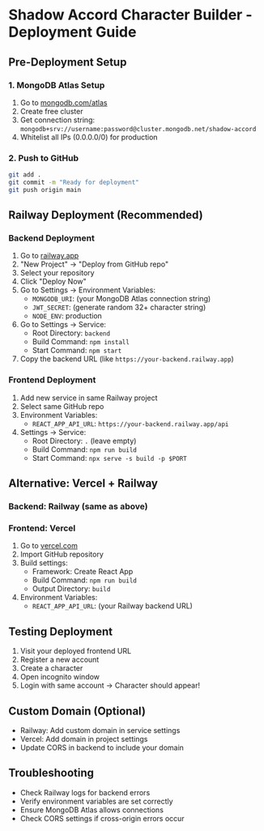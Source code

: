 # Shadow Accord Character Builder - Deployment Guide

## Pre-Deployment Setup

### 1. MongoDB Atlas Setup
1. Go to [mongodb.com/atlas](https://mongodb.com/atlas)
2. Create free cluster
3. Get connection string: `mongodb+srv://username:password@cluster.mongodb.net/shadow-accord`
4. Whitelist all IPs (0.0.0.0/0) for production

### 2. Push to GitHub
```bash
git add .
git commit -m "Ready for deployment"
git push origin main
```

## Railway Deployment (Recommended)

### Backend Deployment
1. Go to [railway.app](https://railway.app)
2. "New Project" → "Deploy from GitHub repo"
3. Select your repository
4. Click "Deploy Now"
5. Go to Settings → Environment Variables:
   - `MONGODB_URI`: (your MongoDB Atlas connection string)
   - `JWT_SECRET`: (generate random 32+ character string)
   - `NODE_ENV`: production
6. Go to Settings → Service:
   - Root Directory: `backend`
   - Build Command: `npm install`
   - Start Command: `npm start`
7. Copy the backend URL (like `https://your-backend.railway.app`)

### Frontend Deployment
1. Add new service in same Railway project
2. Select same GitHub repo
3. Environment Variables:
   - `REACT_APP_API_URL`: `https://your-backend.railway.app/api`
4. Settings → Service:
   - Root Directory: `.` (leave empty)
   - Build Command: `npm run build`
   - Start Command: `npx serve -s build -p $PORT`

## Alternative: Vercel + Railway

### Backend: Railway (same as above)

### Frontend: Vercel
1. Go to [vercel.com](https://vercel.com)
2. Import GitHub repository
3. Build settings:
   - Framework: Create React App
   - Build Command: `npm run build`
   - Output Directory: `build`
4. Environment Variables:
   - `REACT_APP_API_URL`: (your Railway backend URL)

## Testing Deployment
1. Visit your deployed frontend URL
2. Register a new account
3. Create a character
4. Open incognito window
5. Login with same account → Character should appear!

## Custom Domain (Optional)
- Railway: Add custom domain in service settings
- Vercel: Add domain in project settings
- Update CORS in backend to include your domain

## Troubleshooting
- Check Railway logs for backend errors
- Verify environment variables are set correctly
- Ensure MongoDB Atlas allows connections
- Check CORS settings if cross-origin errors occur
